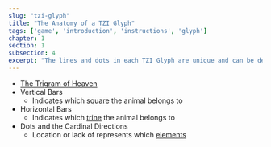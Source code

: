 ```yaml
---
slug: "tzi-glyph"
title: "The Anatomy of a TZI Glyph"
tags: ['game', 'introduction', 'instructions', 'glyph']
chapter: 1
section: 1
subsection: 4
excerpt: "The lines and dots in each TZI Glyph are unique and can be decoded to reveal different layers of meaning"
---
```

* [The Trigram of Heaven](trigram "Trigram of Heaven")
* Vertical Bars
  * Indicates which [square](formations#squares "Squares") the animal belongs to
* Horizontal Bars
  * Indicates which [trine](formationss#trines "Trines") the animal belongs to
* Dots and the Cardinal Directions
  * Location or lack of represents which [elements](elements "Elements")
